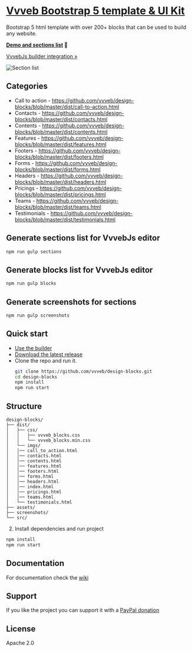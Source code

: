 # [Vvveb Bootstrap 5 template &amp; UI Kit](https://www.vvveb.com/template/index.html) &nbsp; 

Bootstrap 5 html template with over 200+ blocks that can be used to build any website.

**[Demo and sections list](http://www.vvveb.com/template/index.html) 🦄**

<p><a href="https://www.vvveb.com/design-blocks/webpage-builder">VvvebJs builder integration »</a></p>


![Section list](https://www.vvveb.com/template/section-list.jpg)


## Categories

- Call to action - https://github.com/vvveb/design-blocks/blob/master/dist/call-to-action.html
- Contacts - https://github.com/vvveb/design-blocks/blob/master/dist/contacts.html
- Contents - https://github.com/vvveb/design-blocks/blob/master/dist/contents.html
- Features - https://github.com/vvveb/design-blocks/blob/master/dist/features.html
- Footers - https://github.com/vvveb/design-blocks/blob/master/dist/footers.html
- Forms - https://github.com/vvveb/design-blocks/blob/master/dist/forms.html
- Headers - https://github.com/vvveb/design-blocks/blob/master/dist/headers.html
- Pricings - https://github.com/vvveb/design-blocks/blob/master/dist/pricings.html
- Teams - https://github.com/vvveb/design-blocks/blob/master/dist/teams.html
- Testimonials - https://github.com/vvveb/design-blocks/blob/master/dist/testimonials.html


##

## Generate sections list for VvvebJs editor

```bash
npm run gulp sections
```

## Generate blocks list for VvvebJs editor

```bash
npm run gulp blocks
```

## Generate screenshots for sections

```bash
npm run gulp screenshots
```



## Quick start

- [Use the builder](https://www.vvveb.com/design-blocks/webpage-builder)
- [Download the latest release](https://github.com/vvveb/design-blocks/blob/master/vvveb-design-blocks.zip?raw=true)
- Clone the repo and run it.
  ```bash
  git clone https://github.com/vvveb/design-blocks.git
  cd design-blocks
  npm install
  npm run start
  ```



## Structure

```
design-blocks/
├── dist/
│   ├── css/
│   │   ├── vvveb_blocks.css
│   │   └── vvveb_blocks.min.css
│   └── imgs/
│   │── call_to_action.html
│   │── contacts.html
│   │── contents.html
│   │── features.html
│   │── footers.html
│   │── forms.html
│   │── headers.html
│   │── index.html
│   │── pricings.html
│   │── teams.html
│   └── testimonials.html
├── assets/
├── screenshots/
└── src/
```

2. Install dependencies and run project

```bash
npm install
npm run start
```

## Documentation

For documentation check the [wiki](https://github.com/givanz/VvvebJs/wiki)

## Support

If you like the project you can support it with a [PayPal donation](https://paypal.me/zgivan)


## License

Apache 2.0
